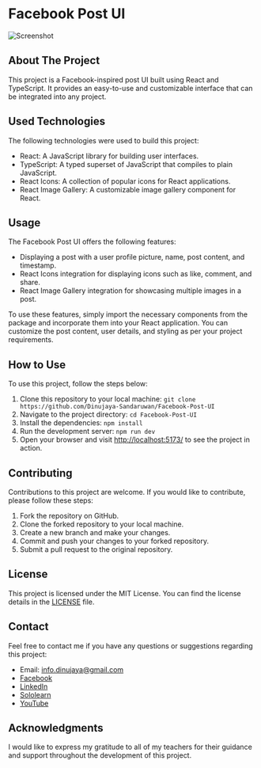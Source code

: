 # Facebook Post UI

![Screenshot](https://github.com/Dinujaya-Sandaruwan/Facebook-Post-UI/assets/88492493/7ca76081-9d64-4f77-a34e-649f89e4e9fd)

## About The Project

This project is a Facebook-inspired post UI built using React and TypeScript. It provides an easy-to-use and customizable interface that can be integrated into any project.

## Used Technologies

The following technologies were used to build this project:

-   React: A JavaScript library for building user interfaces.
-   TypeScript: A typed superset of JavaScript that compiles to plain JavaScript.
-   React Icons: A collection of popular icons for React applications.
-   React Image Gallery: A customizable image gallery component for React.

## Usage

The Facebook Post UI offers the following features:

-   Displaying a post with a user profile picture, name, post content, and timestamp.
-   React Icons integration for displaying icons such as like, comment, and share.
-   React Image Gallery integration for showcasing multiple images in a post.

To use these features, simply import the necessary components from the package and incorporate them into your React application. You can customize the post content, user details, and styling as per your project requirements.

## How to Use

To use this project, follow the steps below:

1.  Clone this repository to your local machine: `git clone https://github.com/Dinujaya-Sandaruwan/Facebook-Post-UI`
2.  Navigate to the project directory: `cd Facebook-Post-UI`
3.  Install the dependencies: `npm install`
4.  Run the development server: `npm run dev`
5.  Open your browser and visit [http://localhost:5173/](http://localhost:5173/) to see the project in action.

## Contributing

Contributions to this project are welcome. If you would like to contribute, please follow these steps:

1.  Fork the repository on GitHub.
2.  Clone the forked repository to your local machine.
3.  Create a new branch and make your changes.
4.  Commit and push your changes to your forked repository.
5.  Submit a pull request to the original repository.

## License

This project is licensed under the MIT License. You can find the license details in the [LICENSE](https://opensource.org/license/mit/) file.

## Contact

Feel free to contact me if you have any questions or suggestions regarding this project:

-   Email: [info.dinujaya@gmail.com](mailto:info.dinujaya@gmail.com)
-   [Facebook](https://www.facebook.com/dinujaya.sandaruwan/)
-   [LinkedIn](https://www.linkedin.com/in/dinujaya-sandaruwan-23bb09201/)
-   [Sololearn](https://www.sololearn.com/profile/28608081)
-   [YouTube](https://www.youtube.com/channel/UCVwXuCDRdBjzNUOWYOCO_xg)

## Acknowledgments

I would like to express my gratitude to all of my teachers for their guidance and support throughout the development of this project.
